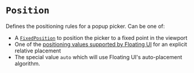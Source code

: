 # `Position`

Defines the positioning rules for a popup picker. Can be one of:

- A [`FixedPosition`](./fixed-position) to position the picker to a fixed point in the viewport
- One of the [positioning values supported by Floating UI](https://floating-ui.com/docs/computePosition#placement) for an explicit relative placement
- The special value `auto` which will use Floating UI's auto-placement algorithm.
